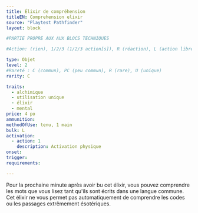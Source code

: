 ```yaml
---
title: Élixir de compréhension
titleEN: Comprehension elixir
source: "Playtest Pathfinder"
layout: block

#PARTIE PROPRE AUX AUX BLOCS TECHNIQUES

#Action: (rien), 1/2/3 (1/2/3 action[s]), R (réaction), L (action libre)

type: Objet
level: 2
#Rareté : C (commun), PC (peu commun), R (rare), U (unique)
rarity: C

traits:
  - alchimique
  - utilisation unique
  - élixir
  - mental
price: 4 po
ammunition:
methodOfUse: tenu, 1 main
bulk: L
activation: 
  - action: 1
    description: Activation physique
onset: 
trigger:
requirements:

---
```


Pour la prochaine minute après avoir bu cet élixir, vous pouvez comprendre les mots que vous lisez tant qu'ils sont écrits dans une langue commune. Cet élixir ne vous permet pas automatiquement de comprendre les codes ou les passages extrêmement ésotériques.